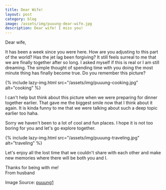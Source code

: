 ```yaml
---
title: Dear Wife!
layout: post
category: blog
image: /assets/img/puuung-dear-wife.jpg
description: Dear wife! I miss you!
---
```

Dear wife,

It has been a week since you were here. How are you adjusting to this part of the world? Has the jet lag been forgiving? It still feels surreal to me that we are finally together after so long. I asked myself if this is real or I am still dreaming. The simple thought of spending time with you doing the most minute thing has finally become true. Do you remember this picture?

<!--more-->

{% include lazy-img.html src="/assets/img/puuung-cooking.jpg" alt="cooking" %}

I can't help but think about this picture when we were preparing for dinner together earlier. That gave me the biggest smile now that I think about it again. It is kinda funny to me that we were talking about such a deep topic earlier too haha.

Sorry we haven't been to a lot of cool and fun places. I hope it is not too boring for you and let's go explore together.

{% include lazy-img.html src="/assets/img/puuung-traveling.jpg" alt="traveling" %}

Let's enjoy all the lost time that we couldn't share with each other and make new memories where there will be both you and I.

Thanks for being with me!
<br/>From husband

Image Source: [puuung1](https://www.instagram.com/puuung1/?hl=en)